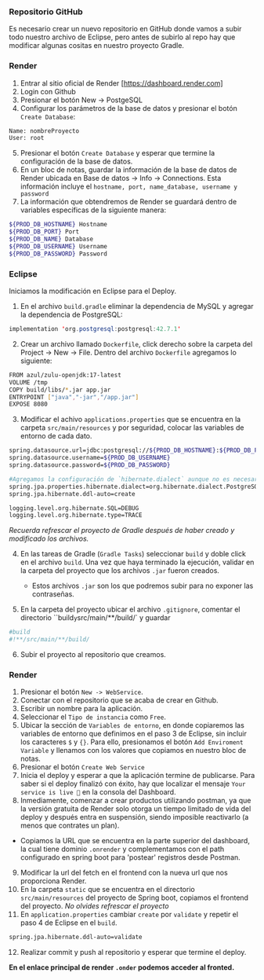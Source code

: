 ### Repositorio GitHub
Es necesario crear un nuevo repositorio en GitHub donde vamos a subir todo nuestro archivo de Eclipse, pero antes de subirlo al repo hay que modificar algunas cositas en nuestro proyecto Gradle.

### Render
1. Entrar al sitio oficial de Render [https://dashboard.render.com]
2. Login con Github
3. Presionar el botón New -> PostgeSQL
4. Configurar los parámetros de la base de datos y presionar el botón `Create Database`:
```sh
Name: nombreProyecto
User: root
```
5. Presionar el botón `Create Database` y esperar que termine la configuración de la base de datos.
6. En un bloc de notas, guardar la información de la base de datos de Render ubicada en Base de datos -> Info -> Connections. Esta información incluye el `hostname, port, name_database, username y password`
7. La información que obtendremos de Render se guardará dentro de variables específicas de la siguiente manera:
```sh
${PROD_DB_HOSTNAME} Hostname
${PROD_DB_PORT} Port
${PROD_DB_NAME} Database
${PROD_DB_USERNAME} Username
${PROD_DB_PASSWORD} Password
```

### Eclipse
Iniciamos la modificación en Eclipse para el Deploy. 
1. En el archivo `build.gradle` eliminar la dependencia de MySQL y agregar la dependencia de PostgreSQL:
```java
implementation 'org.postgresql:postgresql:42.7.1'
```

2. Crear un archivo llamado `Dockerfile`, click derecho sobre la carpeta del Project -> New -> File. Dentro del archivo `Dockerfile` agregamos lo siguiente:
```sh
FROM azul/zulu-openjdk:17-latest
VOLUME /tmp
COPY build/libs/*.jar app.jar
ENTRYPOINT ["java","-jar","/app.jar"]
EXPOSE 8080
```

3. Modificar el achivo `applications.properties` que se encuentra en la carpeta `src/main/resources` y por seguridad, colocar las variables de entorno de cada dato. 
```sh
spring.datasource.url=jdbc:postgresql://${PROD_DB_HOSTNAME}:${PROD_DB_PORT}/${PROD_DB_NAME}
spring.datasource.username=${PROD_DB_USERNAME}
spring.datasource.password=${PROD_DB_PASSWORD}

#Agregamos la configuración de `hibernate.dialect` aunque no es necesaria
spring.jpa.properties.hibernate.dialect=org.hibernate.dialect.PostgreSQLDialect
spring.jpa.hibernate.ddl-auto=create

logging.level.org.hibernate.SQL=DEBUG
logging.level.org.hibernate.type=TRACE
```
*Recuerda refrescar el proyecto de Gradle después de haber creado y modificado los archivos.*

4. En las tareas de Gradle (`Gradle Tasks`) seleccionar `build` y doble click en el archivo `build`. Una vez que haya terminado la ejecución, validar en la carpeta del proyecto que los archivos `.jar` fueron creados.
    - Estos archivos `.jar` son los que podremos subir para no exponer las contraseñas.

5. En la carpeta del proyecto ubicar el archivo `.gitignore`, comentar el directorio ``build` y `src/main/**/build/` y guardar
```sh
#build
#!**/src/main/**/build/
```
6. Subir el proyecto al repositorio que creamos.

### Render
1. Presionar el botón `New -> WebService`.
2. Conectar con el repositorio que se acaba de crear en Github.
3. Escribir un nombre para la aplicación.
4. Seleccionar el `Tipo de instancia` como `Free`.
5. Ubicar la sección de `Variables de entorno`, en donde copiaremos las variables de entorno que definimos en el paso 3 de Eclipse, sin incluir los caracteres `$` y `{}`. 
Para ello, presionamos el botón `Add Enviroment Variable` y llenamos con los valores que copiamos en nuestro bloc de notas. 
6. Presionar el botón `Create Web Service`
7. Inicia el deploy y esperar a que la aplicación termine de publicarse.
Para saber si el deploy finalizó con éxito, hay que localizar el mensaje `Your service is live 🎉` en la consola del Dashboard.
8. Inmediamente, comenzar a crear productos utilizando postman, ya que la versión gratuita de Render solo otorga un tiempo limitado de vida del deploy y después entra en suspensión, siendo imposible reactivarlo (a menos que contrates un plan).
- Copiamos la URL que se encuentra en la parte superior del dashboard, la cual tiene dominio `.onrender` y complementamos con el path configurado en spring boot para 'postear' registros desde Postman.
9. Modificar la url del fetch en el frontend con la nueva url que nos proporciona Render.
10. En la carpeta `static` que se encuentra en el directorio `src/main/resources` del proyecto de Spring boot, copiamos el frontend del proyecto.
*No olvides refrescar el proyecto*
11. En `application.properties` cambiar `create` por `validate` y repetir el paso 4 de Eclipse en el `build`.
```sh
spring.jpa.hibernate.ddl-auto=validate
```
12. Realizar commit y push al repositorio y esperar que termine el deploy.

**En el enlace principal de render `.onder` podemos acceder al fronted.**